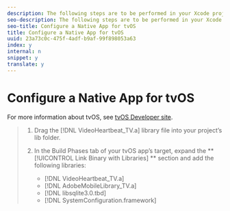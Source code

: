 ```yaml
---
description: The following steps are to be performed in your Xcode project. This guide is written assuming your project has a target that is an Apple TV app targeting tvOS.
seo-description: The following steps are to be performed in your Xcode project. This guide is written assuming your project has a target that is an Apple TV app targeting tvOS.
seo-title: Configure a Native App for tvOS
title: Configure a Native App for tvOS
uuid: 23a73c0c-475f-4adf-b9af-99f898053a63
index: y
internal: n
snippet: y
translate: y
---
```


# Configure a Native App for tvOS

For more information about tvOS, see [ tvOS Developer site](https://developer.apple.com/tvos/documentation/). 

>1. Drag the [!DNL  VideoHeartbeat_TV.a] library file into your project’s lib folder.
>1. In the Build Phases tab of your tvOS app’s target, expand the ** [!UICONTROL  Link Binary with Libraries] ** section and add the following libraries:
>    
>    * [!DNL  VideoHeartbeat_TV.a]
>    * [!DNL  AdobeMobileLibrary_TV.a]
>    * [!DNL  libsqlite3.0.tbd]
>    * [!DNL  SystemConfiguration.framework]
>    
